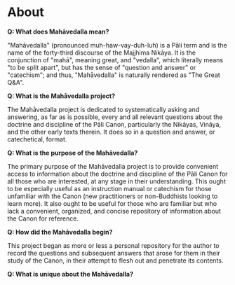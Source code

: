 # About

<b>Q: What does Mahāvedalla mean?</b>

"Mahāvedalla" (pronounced muh-haw-vay-duh-luh) is a Pāli term and is the name of the forty-third discourse of the Majjhima Nikāya. It is the conjunction of "mahā", meaning great, and "vedalla", which literally means "to be split apart", but has the sense of "question and answer" or "catechism"; and thus, "Mahāvedalla" is naturally rendered as "The Great Q&A".

<b>Q: What is the Mahāvedalla project?</b>

The Mahāvedalla project is dedicated to systematically asking and answering, as far as is possible, every and all relevant questions about the doctrine and discipline of the Pāli Canon, particularly the Nikāyas, Vināya, and the other early texts therein. It does so in a question and answer, or catechetical, format.

<b>Q: What is the purpose of the Mahāvedalla?</b>

The primary purpose of the Mahāvedalla project is to provide convenient access to information about the doctrine and discipline of the Pāli Canon for all those who are interested, at any stage in their understanding. This ought to be especially useful as an instruction manual or catechism for those unfamiliar with the Canon (new practitioners or non-Buddhists looking to learn more). It also ought to be useful for those who are familiar but who lack a convenient, organized, and concise repository of information about the Canon for reference.

<b>Q: How did the Mahāvedalla begin?</b>

This project began as more or less a personal repository for the author to record the questions and subsequent answers that arose for them in their study of the Canon, in their attempt to flesh out and penetrate its contents. 

<b>Q: What is unique about the Mahāvedalla?</b>

